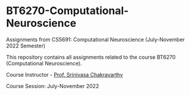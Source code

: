 # BT6270-Computational-Neuroscience
Assignments from CS5691: Computational Neuroscience (July-November 2022 Semester)

This repository contains all assignments related to the course BT6270 (Computational Neuroscience).

Course Instructor - [Prof. Srinivasa Chakravarthy](https://biotech.iitm.ac.in/Faculty/CNS_LAB/VSC.html)

Course Session: July-November 2022
